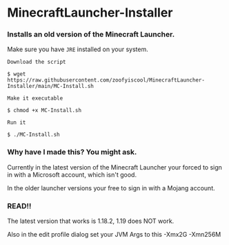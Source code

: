 # MinecraftLauncher-Installer
### Installs an old version of the Minecraft Launcher.
Make sure you have `JRE` installed on your system.

```
Download the script

$ wget https://raw.githubusercontent.com/zoofyiscool/MinecraftLauncher-Installer/main/MC-Install.sh

Make it executable

$ chmod +x MC-Install.sh

Run it

$ ./MC-Install.sh
```

### Why have I made this? You might ask.
Currently in the latest version of the Minecraft Launcher your forced to sign in with a Microsoft account, which isn't good.

In the older launcher versions your free to sign in with a Mojang account.


### READ!!
The latest version that works is 1.18.2, 1.19 does NOT work.

Also in the edit profile dialog set your JVM Args to this -Xmx2G -Xmn256M
